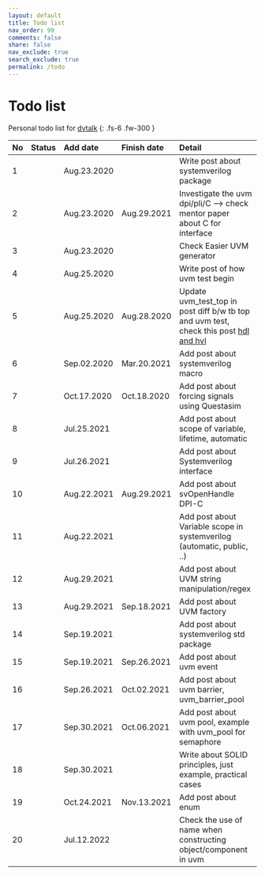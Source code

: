 ```yaml
---
layout: default
title: Todo list
nav_order: 99
comments: false
share: false
nav_exclude: true
search_exclude: true
permalink: /todo
---
```


# Todo list
Personal todo list for [dvtalk](https://dvtalk.me)
{: .fs-6 .fw-300 }

| No | Status      |Add date    | Finish date | Detail                                                                   |
|:---|:------------|:-----------|:------------|:-------------------------------------------------------------------------|
| 1  |             |Aug.23.2020 |             |Write post about systemverilog package                                    |
| 2  |             |Aug.23.2020 |Aug.29.2021  |Investigate the uvm dpi/pli/C --> check mentor paper about C for interface|
| 3  |             |Aug.23.2020 |             |Check Easier UVM generator                                                |
| 4  |             |Aug.25.2020 |             |Write post of how uvm test begin                                          |
| 5  |             |Aug.25.2020 |Aug.28.2020  |Update uvm_test_top in post diff b/w tb top and uvm test, check this post [hdl and hvl](https://www.techdesignforums.com/practice/technique/team-uvm-and-emulation-for-testbench-acceleration/)                |
| 6  |             |Sep.02.2020 |Mar.20.2021  |Add post about systemverilog macro                                        |
| 7  |             |Oct.17.2020 |Oct.18.2020  |Add post about forcing signals using Questasim                            |
| 8  |             |Jul.25.2021 |             |Add post about scope of variable, lifetime, automatic                     |
| 9  |             |Jul.26.2021 |             |Add post about Systemverilog interface                                    |
| 10 |             |Aug.22.2021 |Aug.29.2021  |Add post about svOpenHandle DPI-C                                         |
| 11 |             |Aug.22.2021 |             |Add post about Variable scope in systemverilog (automatic, public, ..)    |
| 12 |             |Aug.29.2021 |             |Add post about UVM string manipulation/regex                              |
| 13 |             |Aug.29.2021 |Sep.18.2021  |Add post about UVM factory                                                |
| 14 |             |Sep.19.2021 |             |Add post about systemverilog std package                                  |
| 15 |             |Sep.19.2021 |Sep.26.2021  |Add post about uvm event                                                  |
| 16 |             |Sep.26.2021 |Oct.02.2021  |Add post about uvm barrier, uvm_barrier_pool                              |
| 17 |             |Sep.30.2021 |Oct.06.2021  |Add post about uvm pool, example with uvm_pool for semaphore              |
| 18 |             |Sep.30.2021 |             |Write about SOLID principles, just example, practical cases               |
| 19 |             |Oct.24.2021 |Nov.13.2021  |Add post about enum                                                       |
| 20 |             |Jul.12.2022 |             |Check the use of name when constructing object/component in uvm           |

